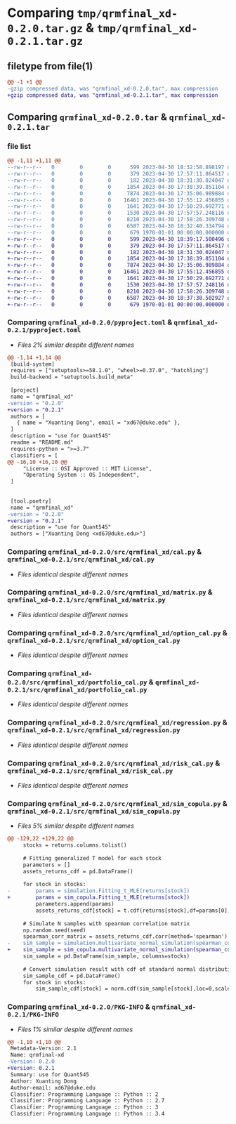 # Comparing `tmp/qrmfinal_xd-0.2.0.tar.gz` & `tmp/qrmfinal_xd-0.2.1.tar.gz`

## filetype from file(1)

```diff
@@ -1 +1 @@
-gzip compressed data, was "qrmfinal_xd-0.2.0.tar", max compression
+gzip compressed data, was "qrmfinal_xd-0.2.1.tar", max compression
```

## Comparing `qrmfinal_xd-0.2.0.tar` & `qrmfinal_xd-0.2.1.tar`

### file list

```diff
@@ -1,11 +1,11 @@
--rw-r--r--   0        0        0      599 2023-04-30 18:32:58.898197 qrmfinal_xd-0.2.0/pyproject.toml
--rw-r--r--   0        0        0      379 2023-04-30 17:57:11.864517 qrmfinal_xd-0.2.0/src/qrmfinal_xd/VaR.py
--rw-r--r--   0        0        0      182 2023-04-30 18:31:30.024047 qrmfinal_xd-0.2.0/src/qrmfinal_xd/__init__.py
--rw-r--r--   0        0        0     1854 2023-04-30 17:38:39.851104 qrmfinal_xd-0.2.0/src/qrmfinal_xd/cal.py
--rw-r--r--   0        0        0     7874 2023-04-30 17:35:06.989884 qrmfinal_xd-0.2.0/src/qrmfinal_xd/matrix.py
--rw-r--r--   0        0        0    16461 2023-04-30 17:55:12.456855 qrmfinal_xd-0.2.0/src/qrmfinal_xd/option_cal.py
--rw-r--r--   0        0        0     1641 2023-04-30 17:50:29.692771 qrmfinal_xd-0.2.0/src/qrmfinal_xd/portfolio_cal.py
--rw-r--r--   0        0        0     1530 2023-04-30 17:57:57.248116 qrmfinal_xd-0.2.0/src/qrmfinal_xd/regression.py
--rw-r--r--   0        0        0     8210 2023-04-30 17:58:26.309748 qrmfinal_xd-0.2.0/src/qrmfinal_xd/risk_cal.py
--rw-r--r--   0        0        0     6587 2023-04-30 18:32:40.334794 qrmfinal_xd-0.2.0/src/qrmfinal_xd/sim_copula.py
--rw-r--r--   0        0        0      679 1970-01-01 00:00:00.000000 qrmfinal_xd-0.2.0/PKG-INFO
+-rw-r--r--   0        0        0      599 2023-04-30 18:39:17.500496 qrmfinal_xd-0.2.1/pyproject.toml
+-rw-r--r--   0        0        0      379 2023-04-30 17:57:11.864517 qrmfinal_xd-0.2.1/src/qrmfinal_xd/VaR.py
+-rw-r--r--   0        0        0      182 2023-04-30 18:31:30.024047 qrmfinal_xd-0.2.1/src/qrmfinal_xd/__init__.py
+-rw-r--r--   0        0        0     1854 2023-04-30 17:38:39.851104 qrmfinal_xd-0.2.1/src/qrmfinal_xd/cal.py
+-rw-r--r--   0        0        0     7874 2023-04-30 17:35:06.989884 qrmfinal_xd-0.2.1/src/qrmfinal_xd/matrix.py
+-rw-r--r--   0        0        0    16461 2023-04-30 17:55:12.456855 qrmfinal_xd-0.2.1/src/qrmfinal_xd/option_cal.py
+-rw-r--r--   0        0        0     1641 2023-04-30 17:50:29.692771 qrmfinal_xd-0.2.1/src/qrmfinal_xd/portfolio_cal.py
+-rw-r--r--   0        0        0     1530 2023-04-30 17:57:57.248116 qrmfinal_xd-0.2.1/src/qrmfinal_xd/regression.py
+-rw-r--r--   0        0        0     8210 2023-04-30 17:58:26.309748 qrmfinal_xd-0.2.1/src/qrmfinal_xd/risk_cal.py
+-rw-r--r--   0        0        0     6587 2023-04-30 18:37:38.502927 qrmfinal_xd-0.2.1/src/qrmfinal_xd/sim_copula.py
+-rw-r--r--   0        0        0      679 1970-01-01 00:00:00.000000 qrmfinal_xd-0.2.1/PKG-INFO
```

### Comparing `qrmfinal_xd-0.2.0/pyproject.toml` & `qrmfinal_xd-0.2.1/pyproject.toml`

 * *Files 2% similar despite different names*

```diff
@@ -1,14 +1,14 @@
 [build-system]
 requires = ["setuptools>=58.1.0", "wheel>=0.37.0", "hatchling"]
 build-backend = "setuptools.build_meta"
 
 [project]
 name = "qrmfinal_xd"
-version = "0.2.0"
+version = "0.2.1"
 authors = [
   { name = "Xuanting Dong", email = "xd67@duke.edu" },
 ]
 description = "use for Quant545"
 readme = "README.md"
 requires-python = ">=3.7"
 classifiers = [
@@ -16,10 +16,10 @@
     "License :: OSI Approved :: MIT License",
     "Operating System :: OS Independent",
 ]
 
 
 [tool.poetry]
 name = "qrmfinal_xd"
-version = "0.2.0"
+version = "0.2.1"
 description = "use for Quant545"
 authors = ["Xuanting Dong <xd67@duke.edu>"]
```

### Comparing `qrmfinal_xd-0.2.0/src/qrmfinal_xd/cal.py` & `qrmfinal_xd-0.2.1/src/qrmfinal_xd/cal.py`

 * *Files identical despite different names*

### Comparing `qrmfinal_xd-0.2.0/src/qrmfinal_xd/matrix.py` & `qrmfinal_xd-0.2.1/src/qrmfinal_xd/matrix.py`

 * *Files identical despite different names*

### Comparing `qrmfinal_xd-0.2.0/src/qrmfinal_xd/option_cal.py` & `qrmfinal_xd-0.2.1/src/qrmfinal_xd/option_cal.py`

 * *Files identical despite different names*

### Comparing `qrmfinal_xd-0.2.0/src/qrmfinal_xd/portfolio_cal.py` & `qrmfinal_xd-0.2.1/src/qrmfinal_xd/portfolio_cal.py`

 * *Files identical despite different names*

### Comparing `qrmfinal_xd-0.2.0/src/qrmfinal_xd/regression.py` & `qrmfinal_xd-0.2.1/src/qrmfinal_xd/regression.py`

 * *Files identical despite different names*

### Comparing `qrmfinal_xd-0.2.0/src/qrmfinal_xd/risk_cal.py` & `qrmfinal_xd-0.2.1/src/qrmfinal_xd/risk_cal.py`

 * *Files identical despite different names*

### Comparing `qrmfinal_xd-0.2.0/src/qrmfinal_xd/sim_copula.py` & `qrmfinal_xd-0.2.1/src/qrmfinal_xd/sim_copula.py`

 * *Files 5% similar despite different names*

```diff
@@ -129,22 +129,22 @@
     stocks = returns.columns.tolist()
 
     # Fitting generalized T model for each stock
     parameters = []
     assets_returns_cdf = pd.DataFrame()
 
     for stock in stocks:
-        params = simulation.Fitting_t_MLE(returns[stock])
+        params = sim_copula.Fitting_t_MLE(returns[stock])
         parameters.append(params)
         assets_returns_cdf[stock] = t.cdf(returns[stock],df=params[0], loc=params[1], scale = params[2])
 
     # Simulate N samples with spearman correlation matrix
     np.random.seed(seed)
     spearman_corr_matrix = assets_returns_cdf.corr(method='spearman')
-    sim_sample = simulation.multivariate_normal_simulation(spearman_corr_matrix, 10000, method='pca')
+    sim_sample = sim_copula.multivariate_normal_simulation(spearman_corr_matrix, 10000, method='pca')
     sim_sample = pd.DataFrame(sim_sample, columns=stocks)
 
     # Convert simulation result with cdf of standard normal distribution
     sim_sample_cdf = pd.DataFrame()
     for stock in stocks:
         sim_sample_cdf[stock] = norm.cdf(sim_sample[stock],loc=0,scale=1)
```

### Comparing `qrmfinal_xd-0.2.0/PKG-INFO` & `qrmfinal_xd-0.2.1/PKG-INFO`

 * *Files 1% similar despite different names*

```diff
@@ -1,10 +1,10 @@
 Metadata-Version: 2.1
 Name: qrmfinal-xd
-Version: 0.2.0
+Version: 0.2.1
 Summary: use for Quant545
 Author: Xuanting Dong
 Author-email: xd67@duke.edu
 Classifier: Programming Language :: Python :: 2
 Classifier: Programming Language :: Python :: 2.7
 Classifier: Programming Language :: Python :: 3
 Classifier: Programming Language :: Python :: 3.4
```

